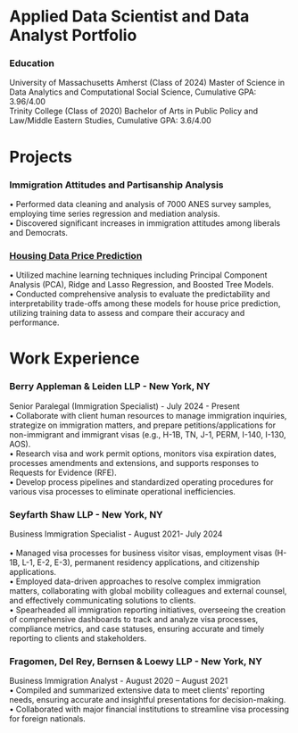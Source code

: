 # Applied Data Scientist and Data Analyst Portfolio

### Education 
University of Massachusetts Amherst (Class of 2024) 
   Master of Science in Data Analytics and Computational Social Science, Cumulative GPA: 3.96/4.00  
Trinity College (Class of 2020) 
   Bachelor of Arts in Public Policy and Law/Middle Eastern Studies, Cumulative GPA: 3.6/4.00

# Projects
### Immigration Attitudes and Partisanship Analysis 
• Performed data cleaning and analysis of 7000 ANES survey samples, employing time series regression and mediation analysis. <br>
• Discovered significant increases in immigration attitudes among liberals and Democrats. <br>

### [Housing Data Price Prediction](https://github.com/kmartin1096/Housing-Analysis)
• Utilized machine learning techniques including Principal Component Analysis (PCA), Ridge and
Lasso Regression, and Boosted Tree Models. <br>
• Conducted comprehensive analysis to evaluate the predictability and interpretability trade-offs
among these models for house price prediction, utilizing training data to assess and compare their
accuracy and performance. <br>

# Work Experience 

### Berry Appleman & Leiden LLP	- New York, NY
Senior Paralegal (Immigration Specialist) - July 2024 - Present <br>
• Collaborate with client human resources to manage immigration inquiries, strategize on immigration matters, and prepare petitions/applications for non-immigrant and immigrant visas (e.g., H-1B, TN, J-1, PERM, I-140, I-130, AOS). <br>
• Research visa and work permit options, monitors visa expiration dates, processes amendments and extensions, and supports responses to Requests for Evidence (RFE).<br>
• Develop process pipelines and standardized operating procedures for various visa processes to eliminate operational inefficiencies. <br>
### Seyfarth Shaw LLP  - New York, NY 
Business Immigration Specialist	- August 2021- July 2024 <br>          
• Managed visa processes for business visitor visas, employment visas (H-1B, L-1, E-2, E-3),  permanent residency applications, and citizenship applications.  <br> 
• Employed data-driven approaches to resolve complex immigration matters, collaborating with global mobility colleagues and external counsel, and effectively communicating solutions to clients. <br>
• Spearheaded all immigration reporting initiatives, overseeing the creation of comprehensive dashboards to track and analyze visa processes, compliance metrics, and case statuses, ensuring accurate and timely reporting to clients and stakeholders. <br>
### Fragomen, Del Rey, Bernsen & Loewy LLP - New York, NY 
Business Immigration Analyst - August 2020 – August 2021 <br>
• Compiled and summarized extensive data to meet clients' reporting needs, ensuring accurate and  insightful presentations for decision-making. <br>
• Collaborated with major financial institutions to streamline visa processing for foreign nationals. <br>
